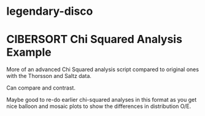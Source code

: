 # legendary-disco
# CIBERSORT Chi Squared Analysis Example

More of an advanced Chi Squared analysis script compared to original ones with the Thorsson and Saltz data.

Can compare and contrast.

Maybe good to re-do earlier chi-squared analyses in this format as you get nice balloon and mosaic plots to show the differences in distribution O/E.

